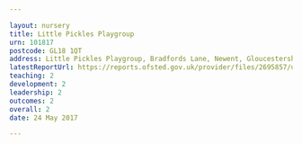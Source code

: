 ```yaml
---

layout: nursery
title: Little Pickles Playgroup
urn: 101817
postcode: GL18 1QT
address: Little Pickles Playgroup, Bradfords Lane, Newent, Gloucestershire, GL18 1QT
latestReportUrl: https://reports.ofsted.gov.uk/provider/files/2695857/urn/101817.pdf
teaching: 2
development: 2
leadership: 2
outcomes: 2
overall: 2
date: 24 May 2017

---
```

